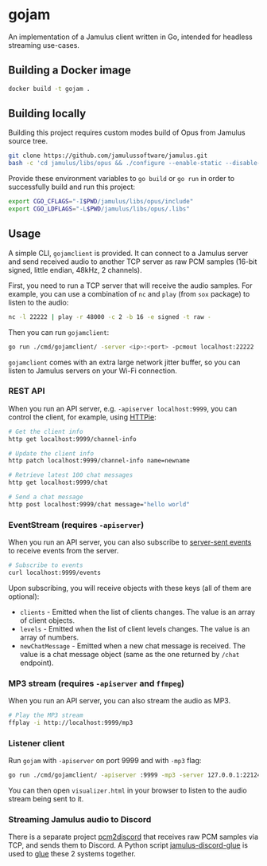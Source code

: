 # gojam

An implementation of a Jamulus client written in Go, intended for headless streaming use-cases.

## Building a Docker image

```sh
docker build -t gojam .
```

## Building locally

Building this project requires custom modes build of Opus from Jamulus source tree.

```sh
git clone https://github.com/jamulussoftware/jamulus.git
bash -c 'cd jamulus/libs/opus && ./configure --enable-static --disable-shared --enable-custom-modes --disable-hardening && make'
```

Provide these environment variables to `go build` or `go run` in order to successfully build and run this project:

```sh
export CGO_CFLAGS="-I$PWD/jamulus/libs/opus/include"
export CGO_LDFLAGS="-L$PWD/jamulus/libs/opus/.libs"
```

## Usage

A simple CLI, `gojamclient` is provided. It can connect to a Jamulus server and send received audio to another TCP server as raw PCM samples (16-bit signed, little endian, 48kHz, 2 channels).

First, you need to run a TCP server that will receive the audio samples. For example, you can use a combination of `nc` and `play` (from `sox` package) to listen to the audio:

```sh
nc -l 22222 | play -r 48000 -c 2 -b 16 -e signed -t raw -
```

Then you can run `gojamclient`:

```sh
go run ./cmd/gojamclient/ -server <ip>:<port> -pcmout localhost:22222
```

`gojamclient` comes with an extra large network jitter buffer, so you can listen to Jamulus servers on your Wi-Fi connection.

### REST API

When you run an API server, e.g. `-apiserver localhost:9999`, you can control the client, for example, using [HTTPie](https://httpie.io/):

```sh
# Get the client info
http get localhost:9999/channel-info

# Update the client info
http patch localhost:9999/channel-info name=newname

# Retrieve latest 100 chat messages
http get localhost:9999/chat

# Send a chat message
http post localhost:9999/chat message="hello world"
```

### EventStream (requires `-apiserver`)

When you run an API server, you can also subscribe to [server-sent events](https://developer.mozilla.org/en-US/docs/Web/API/Server-sent_events/Using_server-sent_events) to receive events from the server.

```sh
# Subscribe to events
curl localhost:9999/events
```

Upon subscribing, you will receive objects with these keys (all of them are optional):

- `clients` - Emitted when the list of clients changes. The value is an array of client objects.
- `levels` - Emitted when the list of client levels changes. The value is an array of numbers.
- `newChatMessage` - Emitted when a new chat message is received. The value is a chat message object (same as the one returned by `/chat` endpoint).

### MP3 stream (requires `-apiserver` and `ffmpeg`)

When you run an API server, you can also stream the audio as MP3.

```sh
# Play the MP3 stream
ffplay -i http://localhost:9999/mp3
```

### Listener client

Run `gojam` with `-apiserver` on port 9999 and with `-mp3` flag:

```sh
go run ./cmd/gojamclient/ -apiserver :9999 -mp3 -server 127.0.0.1:22124
```

You can then open `visualizer.html` in your browser to listen to the audio stream being sent to it.

### Streaming Jamulus audio to Discord

There is a separate project [pcm2discord](https://github.com/dtinth/pcm2discord) that receives raw PCM samples via TCP, and sends them to Discord. A Python script [jamulus-discord-glue](https://github.com/dtinth/jamulus-discord-glue) is used to [glue](https://en.wikipedia.org/wiki/Glue_code) these 2 systems together.
